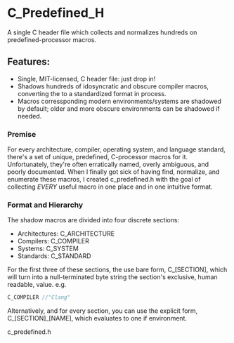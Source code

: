 # C_Predefined_H
A single C header file which collects and normalizes hundreds on predefined-processor macros.

## Features:
- Single, MIT-licensed, C header file: just drop in!
- Shadows hundreds of idosyncratic and obscure compiler macros, converting the to a standardized format in process.
- Macros corressponding modern environments/systems are shadowed by default; older and more obscure environments can be shadowed if needed.

### Premise
For every architecture, compiler, operating system, and language standard, there's a set of unique, predefined, C-processor macros for it. Unfortunately, they're often erratically named, overly ambiguous, and poorly documented. When I finally got sick of having find, normalize, and enumerate these macros, I created c_predefined.h with the goal of collecting *EVERY* useful macro in one place and in one intuitive format.

### Format and Hierarchy
The shadow macros are divided into four discrete sections:
- Architectures: C_ARCHITECTURE
- Compilers: C_COMPILER
- Systems: C_SYSTEM
- Standards: C_STANDARD

For the first three of these sections, the use bare form, C_[SECTION], which will turn into a null-terminated byte string the section's exclusive, human readable, value. e.g.
```c
C_COMPILER //"Clang"
```
Alternatively, and for every section, you can use the explicit form, C_[SECTION]_[NAME], which evaluates to one if environment.

c_predefined.h
